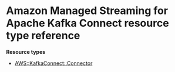 # Amazon Managed Streaming for Apache Kafka Connect resource type reference<a name="AWS_KafkaConnect"></a>

**Resource types**
+ [AWS::KafkaConnect::Connector](aws-resource-kafkaconnect-connector.md)